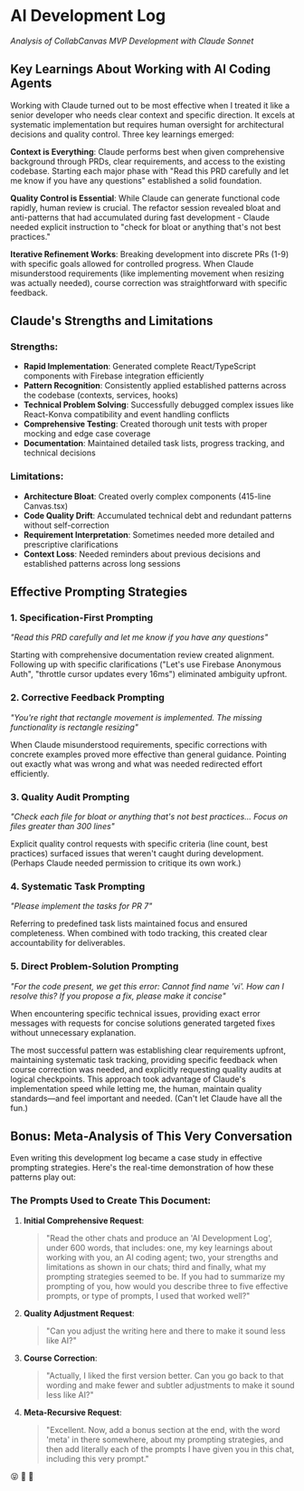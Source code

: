 # AI Development Log
*Analysis of CollabCanvas MVP Development with Claude Sonnet*

## Key Learnings About Working with AI Coding Agents

Working with Claude turned out to be most effective when I treated it like a senior developer who needs clear context and specific direction. It excels at systematic implementation but requires human oversight for architectural decisions and quality control. Three key learnings emerged:

**Context is Everything**: Claude performs best when given comprehensive background through PRDs, clear requirements, and access to the existing codebase. Starting each major phase with "Read this PRD carefully and let me know if you have any questions" established a solid foundation.

**Quality Control is Essential**: While Claude can generate functional code rapidly, human review is crucial. The refactor session revealed bloat and anti-patterns that had accumulated during fast development - Claude needed explicit instruction to "check for bloat or anything that's not best practices."

**Iterative Refinement Works**: Breaking development into discrete PRs (1-9) with specific goals allowed for controlled progress. When Claude misunderstood requirements (like implementing movement when resizing was actually needed), course correction was straightforward with specific feedback.

## Claude's Strengths and Limitations

### Strengths:
- **Rapid Implementation**: Generated complete React/TypeScript components with Firebase integration efficiently
- **Pattern Recognition**: Consistently applied established patterns across the codebase (contexts, services, hooks)  
- **Technical Problem Solving**: Successfully debugged complex issues like React-Konva compatibility and event handling conflicts
- **Comprehensive Testing**: Created thorough unit tests with proper mocking and edge case coverage
- **Documentation**: Maintained detailed task lists, progress tracking, and technical decisions

### Limitations:
- **Architecture Bloat**: Created overly complex components (415-line Canvas.tsx)
- **Code Quality Drift**: Accumulated technical debt and redundant patterns without self-correction
- **Requirement Interpretation**: Sometimes needed more detailed and prescriptive clarifications
- **Context Loss**: Needed reminders about previous decisions and established patterns across long sessions

## Effective Prompting Strategies

### 1. **Specification-First Prompting**
*"Read this PRD carefully and let me know if you have any questions"*

Starting with comprehensive documentation review created alignment. Following up with specific clarifications ("Let's use Firebase Anonymous Auth", "throttle cursor updates every 16ms") eliminated ambiguity upfront.

### 2. **Corrective Feedback Prompting**
*"You're right that rectangle movement is implemented. The missing functionality is rectangle resizing"*

When Claude misunderstood requirements, specific corrections with concrete examples proved more effective than general guidance. Pointing out exactly what was wrong and what was needed redirected effort efficiently.

### 3. **Quality Audit Prompting**
*"Check each file for bloat or anything that's not best practices... Focus on files greater than 300 lines"*

Explicit quality control requests with specific criteria (line count, best practices) surfaced issues that weren't caught during development. (Perhaps Claude needed permission to critique its own work.)

### 4. **Systematic Task Prompting**
*"Please implement the tasks for PR 7"*

Referring to predefined task lists maintained focus and ensured completeness. When combined with todo tracking, this created clear accountability for deliverables.

### 5. **Direct Problem-Solution Prompting**
*"For the code present, we get this error: Cannot find name 'vi'. How can I resolve this? If you propose a fix, please make it concise"*

When encountering specific technical issues, providing exact error messages with requests for concise solutions generated targeted fixes without unnecessary explanation.

The most successful pattern was establishing clear requirements upfront, maintaining systematic task tracking, providing specific feedback when course correction was needed, and explicitly requesting quality audits at logical checkpoints. This approach took advantage of Claude's implementation speed while letting me, the human, maintain quality standards—and feel important and needed. (Can't let Claude have all the fun.)

## Bonus: Meta-Analysis of This Very Conversation

Even writing this development log became a case study in effective prompting strategies. Here's the real-time demonstration of how these patterns play out:

### The Prompts Used to Create This Document:

1. **Initial Comprehensive Request**: 
   > "Read the other chats and produce an 'AI Development Log', under 600 words, that includes: one, my key learnings about working with you, an AI coding agent; two, your strengths and limitations as shown in our chats; third and finally, what my prompting strategies seemed to be. If you had to summarize my prompting of you, how would you describe three to five effective prompts, or type of prompts, I used that worked well?"

2. **Quality Adjustment Request**:
   > "Can you adjust the writing here and there to make it sound less like AI?"

3. **Course Correction**:
   > "Actually, I liked the first version better. Can you go back to that wording and make fewer and subtler adjustments to make it sound less like AI?"

4. **Meta-Recursive Request**:
   > "Excellent. Now, add a bonus section at the end, with the word 'meta' in there somewhere, about my prompting strategies, and then add literally each of the prompts I have given you in this chat, including this very prompt."

😝 🤖 🤠